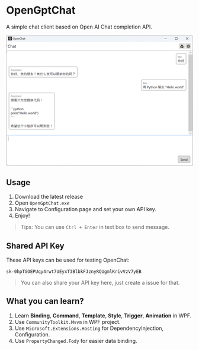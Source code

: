 # OpenGptChat

A simple chat client based on Open AI Chat completion API.

![preview](assets/preview.png)

## Usage

1. Download the latest release
2. Open `OpenGptChat.exe`
3. Navigate to Configuration page and set your own API key.
4. Enjoy!

> Tips: You can use `Ctrl + Enter` in text box to send message.

## Shared API Key

These API keys can be used for testing OpenChat:

```
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
```

> You can also share your API key here, just create a issue for that.

## What you can learn?

1. Learn **Binding**, **Command**, **Template**, **Style**, **Trigger**, **Animation** in WPF.
2. Use `CommunityToolkit.Mvvm` in WPF project.
3. Use `Microsoft.Extensions.Hosting` for DependencyInjection, Configuration.
4. Use `PropertyChanged.Fody` for easier data binding.